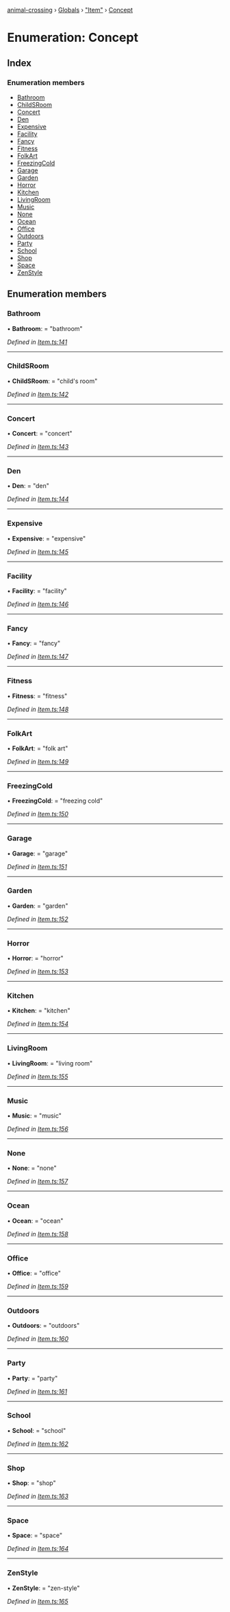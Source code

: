 [animal-crossing](../README.md) › [Globals](../globals.md) › ["Item"](../modules/_item_.md) › [Concept](_item_.concept.md)

# Enumeration: Concept

## Index

### Enumeration members

* [Bathroom](_item_.concept.md#bathroom)
* [ChildSRoom](_item_.concept.md#childsroom)
* [Concert](_item_.concept.md#concert)
* [Den](_item_.concept.md#den)
* [Expensive](_item_.concept.md#expensive)
* [Facility](_item_.concept.md#facility)
* [Fancy](_item_.concept.md#fancy)
* [Fitness](_item_.concept.md#fitness)
* [FolkArt](_item_.concept.md#folkart)
* [FreezingCold](_item_.concept.md#freezingcold)
* [Garage](_item_.concept.md#garage)
* [Garden](_item_.concept.md#garden)
* [Horror](_item_.concept.md#horror)
* [Kitchen](_item_.concept.md#kitchen)
* [LivingRoom](_item_.concept.md#livingroom)
* [Music](_item_.concept.md#music)
* [None](_item_.concept.md#none)
* [Ocean](_item_.concept.md#ocean)
* [Office](_item_.concept.md#office)
* [Outdoors](_item_.concept.md#outdoors)
* [Party](_item_.concept.md#party)
* [School](_item_.concept.md#school)
* [Shop](_item_.concept.md#shop)
* [Space](_item_.concept.md#space)
* [ZenStyle](_item_.concept.md#zenstyle)

## Enumeration members

###  Bathroom

• **Bathroom**: = "bathroom"

*Defined in [Item.ts:141](https://github.com/Norviah/animal-crossing/blob/2672d28/module/types/Item.ts#L141)*

___

###  ChildSRoom

• **ChildSRoom**: = "child's room"

*Defined in [Item.ts:142](https://github.com/Norviah/animal-crossing/blob/2672d28/module/types/Item.ts#L142)*

___

###  Concert

• **Concert**: = "concert"

*Defined in [Item.ts:143](https://github.com/Norviah/animal-crossing/blob/2672d28/module/types/Item.ts#L143)*

___

###  Den

• **Den**: = "den"

*Defined in [Item.ts:144](https://github.com/Norviah/animal-crossing/blob/2672d28/module/types/Item.ts#L144)*

___

###  Expensive

• **Expensive**: = "expensive"

*Defined in [Item.ts:145](https://github.com/Norviah/animal-crossing/blob/2672d28/module/types/Item.ts#L145)*

___

###  Facility

• **Facility**: = "facility"

*Defined in [Item.ts:146](https://github.com/Norviah/animal-crossing/blob/2672d28/module/types/Item.ts#L146)*

___

###  Fancy

• **Fancy**: = "fancy"

*Defined in [Item.ts:147](https://github.com/Norviah/animal-crossing/blob/2672d28/module/types/Item.ts#L147)*

___

###  Fitness

• **Fitness**: = "fitness"

*Defined in [Item.ts:148](https://github.com/Norviah/animal-crossing/blob/2672d28/module/types/Item.ts#L148)*

___

###  FolkArt

• **FolkArt**: = "folk art"

*Defined in [Item.ts:149](https://github.com/Norviah/animal-crossing/blob/2672d28/module/types/Item.ts#L149)*

___

###  FreezingCold

• **FreezingCold**: = "freezing cold"

*Defined in [Item.ts:150](https://github.com/Norviah/animal-crossing/blob/2672d28/module/types/Item.ts#L150)*

___

###  Garage

• **Garage**: = "garage"

*Defined in [Item.ts:151](https://github.com/Norviah/animal-crossing/blob/2672d28/module/types/Item.ts#L151)*

___

###  Garden

• **Garden**: = "garden"

*Defined in [Item.ts:152](https://github.com/Norviah/animal-crossing/blob/2672d28/module/types/Item.ts#L152)*

___

###  Horror

• **Horror**: = "horror"

*Defined in [Item.ts:153](https://github.com/Norviah/animal-crossing/blob/2672d28/module/types/Item.ts#L153)*

___

###  Kitchen

• **Kitchen**: = "kitchen"

*Defined in [Item.ts:154](https://github.com/Norviah/animal-crossing/blob/2672d28/module/types/Item.ts#L154)*

___

###  LivingRoom

• **LivingRoom**: = "living room"

*Defined in [Item.ts:155](https://github.com/Norviah/animal-crossing/blob/2672d28/module/types/Item.ts#L155)*

___

###  Music

• **Music**: = "music"

*Defined in [Item.ts:156](https://github.com/Norviah/animal-crossing/blob/2672d28/module/types/Item.ts#L156)*

___

###  None

• **None**: = "none"

*Defined in [Item.ts:157](https://github.com/Norviah/animal-crossing/blob/2672d28/module/types/Item.ts#L157)*

___

###  Ocean

• **Ocean**: = "ocean"

*Defined in [Item.ts:158](https://github.com/Norviah/animal-crossing/blob/2672d28/module/types/Item.ts#L158)*

___

###  Office

• **Office**: = "office"

*Defined in [Item.ts:159](https://github.com/Norviah/animal-crossing/blob/2672d28/module/types/Item.ts#L159)*

___

###  Outdoors

• **Outdoors**: = "outdoors"

*Defined in [Item.ts:160](https://github.com/Norviah/animal-crossing/blob/2672d28/module/types/Item.ts#L160)*

___

###  Party

• **Party**: = "party"

*Defined in [Item.ts:161](https://github.com/Norviah/animal-crossing/blob/2672d28/module/types/Item.ts#L161)*

___

###  School

• **School**: = "school"

*Defined in [Item.ts:162](https://github.com/Norviah/animal-crossing/blob/2672d28/module/types/Item.ts#L162)*

___

###  Shop

• **Shop**: = "shop"

*Defined in [Item.ts:163](https://github.com/Norviah/animal-crossing/blob/2672d28/module/types/Item.ts#L163)*

___

###  Space

• **Space**: = "space"

*Defined in [Item.ts:164](https://github.com/Norviah/animal-crossing/blob/2672d28/module/types/Item.ts#L164)*

___

###  ZenStyle

• **ZenStyle**: = "zen-style"

*Defined in [Item.ts:165](https://github.com/Norviah/animal-crossing/blob/2672d28/module/types/Item.ts#L165)*
